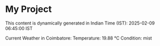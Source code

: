 # My Project

This content is dynamically generated in Indian Time (IST): 2025-02-09 06:45:00 IST


Current Weather in Coimbatore:
Temperature: 19.88 °C
Condition: mist

